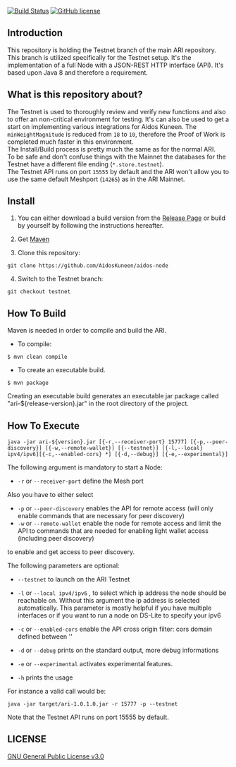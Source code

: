 [![Build Status](https://travis-ci.org/AidosKuneen/aidos-node.svg?branch=master)](https://travis-ci.org/AidosKuneen/aidos-node)
[![GitHub license](https://img.shields.io/badge/license-GPLv3-blue.svg)](https://raw.githubusercontent.com/AidosKuneen/aidos-node/master/LICENSE)


## Introduction

This repository is holding the Testnet branch of the main ARI repository. This branch is utilized specifically for the Testnet setup.
It's the implementation of a full Node with a JSON-REST HTTP interface (API).
It's based upon Java 8 and therefore a requirement.

## What is this repository about?

The Testnet is used to thoroughly review and verify new functions and also to offer an non-critical environment for testing.
It's can also be used to get a start on implementing various integrations for Aidos Kuneen.
The `minWeightMagnitude` is reduced from `18` to `10`, therefore the Proof of Work is completed much faster in this environment.  
The Install/Build process is pretty much the same as for the normal ARI.  
To be safe and don't confuse things with the Mainnet the databases for the Testnet have a different file ending (`*.store.testnet`).  
The Testnet API runs on port `15555` by default and the ARI won't allow you to use the same default Meshport (`14265`) as in the ARI Mainnet.

## Install

1. You can either download a build version from the [Release Page](https://github.com/AidosKuneen/aidos-node/releases) or build by yourself by following the instructions hereafter.

2. Get [Maven](http://maven.apache.org/download.cgi)

3. Clone this repository:

  ```
  git clone https://github.com/AidosKuneen/aidos-node
  ```
  
4. Switch to the Testnet branch:

  ```
  git checkout testnet
  ```
  
## How To Build

Maven is needed in order to compile and build the ARI.

* To compile:

```
$ mvn clean compile
```

* To create an executable build.

```
$ mvn package
```

Creating an executable build generates an executable jar package called "ari-${release-version}.jar" in the root directory of the project.

## How To Execute

```
java -jar ari-${version}.jar [{-r,--receiver-port} 15777] [{-p,--peer-discovery}] [{-w,--remote-wallet}] [{--testnet}] [{-l,--local} ipv4/ipv6][{-c,--enabled-cors} *] [{-d,--debug}] [{-e,--experimental}]
```
				
The following argument is mandatory to start a Node:  
* `-r` or `--receiver-port` define the Mesh port

Also you have to either select  
* `-p` or `--peer-discovery` enables the API for remote access (will only enable commands that are necessary for peer discovery)
* `-w` or `--remote-wallet` enable the node for remote access and limit the API to commands that are needed for enabling light wallet access (including peer discovery)  

to enable and get access to peer discovery.

The following parameters are optional:

* `--testnet` to launch on the ARI Testnet

* `-l` or `--local ipv4/ipv6` , to select which ip address the node should be reachable on. Without this argument the ip address is selected automatically. This parameter is mostly helpful if you have multiple interfaces or if you want to run a node on DS-Lite to specify your ipv6

* `-c` or `--enabled-cors` enable the API cross origin filter: cors domain defined between ''

* `-d` or `--debug` prints on the standard output, more debug informations

* `-e` or `--experimental` activates experimental features.

* `-h` prints the usage
 

For instance a valid call would be:

```
java -jar target/ari-1.0.1.0.jar -r 15777 -p --testnet
```

Note that the Testnet API runs on port 15555 by default.

## LICENSE
[GNU General Public License v3.0](https://github.com/AidosKuneen/aidos-node/blob/master/LICENSE)

